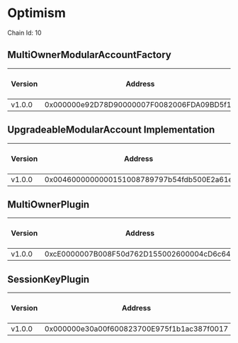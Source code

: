 # Optimism
Chain Id: 10

## MultiOwnerModularAccountFactory

| Version | Address | Explorer Link | Salt | Deploy Script Run |
| ------- | ------------------------------------------ | ---------------------------------------------------------------------------------------------- | ---------------------------- | ---------------------------------------------------------- |
| v1.0.0  | 0x000000e92D78D90000007F0082006FDA09BD5f11 | [explorer](https://optimistic.etherscan.io/address/0x000000e92D78D90000007F0082006FDA09BD5f11) | `0x5db157a188f31855e74efff3` | [run](../../broadcast/Deploy.s.sol/10/run-1707342541.json) |

## UpgradeableModularAccount Implementation

| Version | Address | Explorer Link | Salt | Deploy Script Run |
| ------- | ------------------------------------------ | ---------------------------------------------------------------------------------------------- | ---------------------------- | ---------------------------------------------------------- |
| v1.0.0  | 0x0046000000000151008789797b54fdb500E2a61e | [explorer](https://optimistic.etherscan.io/address/0x0046000000000151008789797b54fdb500E2a61e) | `0x3249843e32cfdd3724630092` | [run](../../broadcast/Deploy.s.sol/10/run-1707342541.json) |

## MultiOwnerPlugin

| Version | Address | Explorer Link | Salt | Deploy Script Run |
| ------- | ------------------------------------------ | ---------------------------------------------------------------------------------------------- | ---------------------------- | ---------------------------------------------------------- |
| v1.0.0  | 0xcE0000007B008F50d762D155002600004cD6c647 | [explorer](https://optimistic.etherscan.io/address/0xcE0000007B008F50d762D155002600004cD6c647) | `0x9292f6fd68967e13eda2502d` | [run](../../broadcast/Deploy.s.sol/10/run-1707342541.json) |

## SessionKeyPlugin

| Version | Address | Explorer Link | Salt | Deploy Script Run |
| ------- | ------------------------------------------ | ---------------------------------------------------------------------------------------------- | ---------------------------- | ---------------------------------------------------------- |
| v1.0.0  | 0x000000e30a00f600823700E975f1b1ac387f0017 | [explorer](https://optimistic.etherscan.io/address/0x000000e30a00f600823700E975f1b1ac387f0017) | `0x27f40fd3b6cb45339dbcecac` | [run](../../broadcast/Deploy.s.sol/10/run-1707342541.json) |
